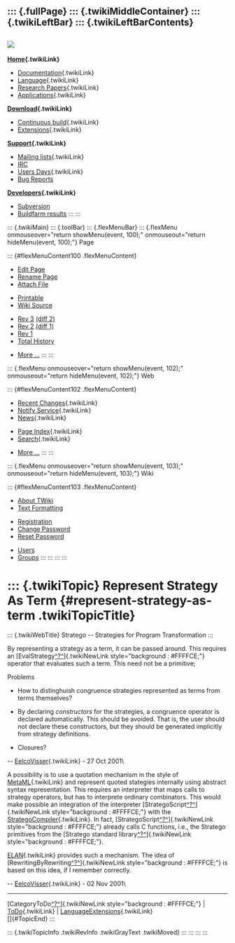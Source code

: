 ::: {.fullPage}
::: {.twikiMiddleContainer}
::: {.twikiLeftBar}
::: {.twikiLeftBarContents}
  ----------------------------------------------------------------------------------
  [![](../pub/Stratego/StrategoLogo/StrategoLogoTextlessWhite-100px.png)](WebHome)
  ----------------------------------------------------------------------------------

**[Home](WebHome){.twikiLink}**

-   [Documentation](StrategoDocumentation){.twikiLink}
-   [Language](StrategoLanguage){.twikiLink}
-   [Research Papers](StrategoPublications){.twikiLink}
-   [Applications](StrategoApplication){.twikiLink}

**[Download](StrategoDownload){.twikiLink}**

-   [Continuous build](ContinuousBuild){.twikiLink}
-   [Extensions](AdditionalPackageDownload){.twikiLink}

**[Support](StrategoSupport){.twikiLink}**

-   [Mailing lists](MailingList){.twikiLink}
-   [IRC](irc://irc.freenode.net/#stratego)
-   [Users Days](StrategoUsersDay){.twikiLink}
-   [Bug Reports](http://yellowgrass.org/project/StrategoXT)

**[Developers](StrategoDev){.twikiLink}**

-   [Subversion](https://svn.strategoxt.org/repos/StrategoXT/strategoxt/trunk)
-   [Buildfarm
    results](http://hydra.nixos.org/jobset/strategoxt/strategoxt-release/all)
:::
:::

::: {.twikiMain}
::: {.toolBar}
::: {.flexMenuBar}
::: {.flexMenu onmouseover="return showMenu(event, 100);" onmouseout="return hideMenu(event, 100);"}
Page

::: {#flexMenuContent100 .flexMenuContent}
-   [Edit
    Page](http://www.program-transformation.org/edit/Stratego/RepresentStrategyAsTerm?t=1536825663)
-   [Rename
    Page](http://www.program-transformation.org/rename/Stratego/RepresentStrategyAsTerm)
-   [Attach
    File](http://www.program-transformation.org/attach/Stratego/RepresentStrategyAsTerm)

<!-- -->

-   [Printable](http://www.program-transformation.org/view/Stratego/RepresentStrategyAsTerm?skin=print.pattern)
-   [Wiki
    Source](http://www.program-transformation.org/view/Stratego/RepresentStrategyAsTerm?skin=text&raw=on&contenttype=text/plain)

<!-- -->

-   [Rev
    3](http://www.program-transformation.org/view/Stratego/RepresentStrategyAsTerm?rev=1.3)
    [(diff 2)](http://www.program-transformation.org/rdiff/Stratego/RepresentStrategyAsTerm?rev1=1.3&rev2=1.2)
-   [Rev
    2](http://www.program-transformation.org/view/Stratego/RepresentStrategyAsTerm?rev=1.2)
    [(diff 1)](http://www.program-transformation.org/rdiff/Stratego/RepresentStrategyAsTerm?rev1=1.2&rev2=1.1)
-   [Rev
    1](http://www.program-transformation.org/view/Stratego/RepresentStrategyAsTerm?rev=1.1)
-   [Total
    History](http://www.program-transformation.org/rdiff/Stratego/RepresentStrategyAsTerm)

<!-- -->

-   [More
    \...](http://www.program-transformation.org/oops/Stratego/RepresentStrategyAsTerm?template=oopsmore&param1=1.3&param2=1.3)
:::
:::

::: {.flexMenu onmouseover="return showMenu(event, 102);" onmouseout="return hideMenu(event, 102);"}
Web

::: {#flexMenuContent102 .flexMenuContent}
-   [Recent Changes](WebChanges){.twikiLink}
-   [Notify Service](WebNotify){.twikiLink}
-   [News](WebNews){.twikiLink}

<!-- -->

-   [Page Index](WebIndex){.twikiLink}
-   [Search](WebSearch){.twikiLink}

<!-- -->

-   [More
    \...](http://www.program-transformation.org/oops/Stratego/RepresentStrategyAsTerm?template=oopsmore&param1=1.3&param2=1.3)
:::
:::

::: {.flexMenu onmouseover="return showMenu(event, 103);" onmouseout="return hideMenu(event, 103);"}
Wiki

::: {#flexMenuContent103 .flexMenuContent}
-   [About
    TWiki](http://www.program-transformation.org/view/TWiki/WebHome)
-   [Text
    Formatting](http://www.program-transformation.org/view/TWiki/TextFormattingRules)

<!-- -->

-   [Registration](http://www.program-transformation.org/view/TWiki/TWikiRegistration)
-   [Change
    Password](http://www.program-transformation.org/view/TWiki/ChangePassword)
-   [Reset
    Password](http://www.program-transformation.org/view/TWiki/ResetPassword)

<!-- -->

-   [Users](http://www.program-transformation.org/view/Main/TWikiUsers)
-   [Groups](http://www.program-transformation.org/view/Main/TWikiGroups)
:::
:::
:::
:::

::: {.twikiTopic}
Represent Strategy As Term {#represent-strategy-as-term .twikiTopicTitle}
==========================

::: {.twikiWebTitle}
Stratego \-- Strategies for Program Transformation
:::

By representing a strategy as a term, it can be passed around. This
requires an
[EvalStrategy[^?^](http://www.program-transformation.org/edit/Stratego/EvalStrategy?topicparent=Stratego.RepresentStrategyAsTerm)]{.twikiNewLink
style="background : #FFFFCE;"} operator that evaluates such a term. This
need not be a primitive;

Problems

-   How to distinghuish congruence strategies represented as terms from
    terms themselves?

<!-- -->

-   By declaring *constructors* for the strategies, a congruence
    operator is declared automatically. This should be avoided. That is,
    the user should not declare these constructors, but they should be
    generated implicitly from strategy definitions.

<!-- -->

-   Closures?

\-- [EelcoVisser](../Main/EelcoVisser){.twikiLink} - 27 Oct 2001\

A possibility is to use a quotation mechanism in the style of
[MetaML](../Transform/MetaML){.twikiLink} and represent quoted stategies
internally using abstract syntax representation. This requires an
interpreter that maps calls to strategy operators, but has to interprete
ordinary combinators. This would make possible an integration of the
interpreter
[StrategoScript[^?^](http://www.program-transformation.org/edit/Stratego/StrategoScript?topicparent=Stratego.RepresentStrategyAsTerm)]{.twikiNewLink
style="background : #FFFFCE;"} with the
[StrategoCompiler](StrategoCompiler){.twikiLink}. In fact,
[StrategoScript[^?^](http://www.program-transformation.org/edit/Stratego/StrategoScript?topicparent=Stratego.RepresentStrategyAsTerm)]{.twikiNewLink
style="background : #FFFFCE;"} already calls C functions, i.e., the
Stratego primitives from the [Stratego standard
library[^?^](http://www.program-transformation.org/edit/Stratego/StrategoStandardLibrary?topicparent=Stratego.RepresentStrategyAsTerm)]{.twikiNewLink
style="background : #FFFFCE;"}.

[ELAN](../Transform/ELAN){.twikiLink} provides such a mechanism. The
idea of
[RewritingByRewriting[^?^](http://www.program-transformation.org/edit/Transform/RewritingByRewriting?topicparent=Stratego.RepresentStrategyAsTerm)]{.twikiNewLink
style="background : #FFFFCE;"} is based on this idea, if I remember
correctly.

\-- [EelcoVisser](../Main/EelcoVisser){.twikiLink} - 02 Nov 2001\

------------------------------------------------------------------------

[CategoryToDo[^?^](http://www.program-transformation.org/edit/Stratego/CategoryToDo?topicparent=Stratego.RepresentStrategyAsTerm)]{.twikiNewLink
style="background : #FFFFCE;"} \| [ToDo](ToDo){.twikiLink} \|
[LanguageExtensions](LanguageExtensions){.twikiLink}\
[]{#TopicEnd}
:::

::: {.twikiTopicInfo .twikiRevInfo .twikiGrayText .twikiMoved}
:::
:::
:::
:::
